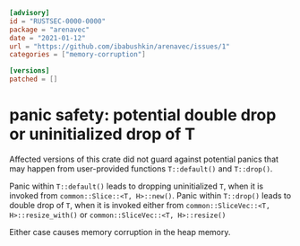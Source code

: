 ```toml
[advisory]
id = "RUSTSEC-0000-0000"
package = "arenavec"
date = "2021-01-12"
url = "https://github.com/ibabushkin/arenavec/issues/1"
categories = ["memory-corruption"]

[versions]
patched = []
```

# panic safety: potential double drop or uninitialized drop of T

Affected versions of this crate did not guard against potential panics that may happen from user-provided functions `T::default()` and `T::drop()`.

Panic within `T::default()` leads to dropping uninitialized `T`, when it is invoked from `common::Slice::<T, H>::new()`.
Panic within `T::drop()` leads to double drop of `T`, when it is invoked either from `common::SliceVec::<T, H>::resize_with()` or `common::SliceVec::<T, H>::resize()`

Either case causes memory corruption in the heap memory.